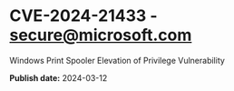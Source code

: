 # CVE-2024-21433 - secure@microsoft.com

Windows Print Spooler Elevation of Privilege Vulnerability

**Publish date:** 2024-03-12
